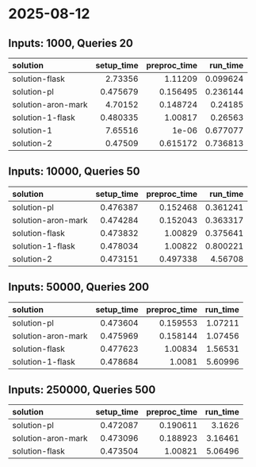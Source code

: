 # 2025-08-12

## Inputs: 1000, Queries 20

| solution           |   setup_time |   preproc_time |   run_time |
|:-------------------|-------------:|---------------:|-----------:|
| solution-flask     |     2.73356  |       1.11209  |   0.099624 |
| solution-pl        |     0.475679 |       0.156495 |   0.236144 |
| solution-aron-mark |     4.70152  |       0.148724 |   0.24185  |
| solution-1-flask   |     0.480335 |       1.00817  |   0.26563  |
| solution-1         |     7.65516  |       1e-06    |   0.677077 |
| solution-2         |     0.47509  |       0.615172 |   0.736813 |

## Inputs: 10000, Queries 50

| solution           |   setup_time |   preproc_time |   run_time |
|:-------------------|-------------:|---------------:|-----------:|
| solution-pl        |     0.476387 |       0.152468 |   0.361241 |
| solution-aron-mark |     0.474284 |       0.152043 |   0.363317 |
| solution-flask     |     0.473832 |       1.00829  |   0.375641 |
| solution-1-flask   |     0.478034 |       1.00822  |   0.800221 |
| solution-2         |     0.473151 |       0.497338 |   4.56708  |

## Inputs: 50000, Queries 200

| solution           |   setup_time |   preproc_time |   run_time |
|:-------------------|-------------:|---------------:|-----------:|
| solution-pl        |     0.473604 |       0.159553 |    1.07211 |
| solution-aron-mark |     0.475969 |       0.158144 |    1.07456 |
| solution-flask     |     0.477623 |       1.00834  |    1.56531 |
| solution-1-flask   |     0.478684 |       1.0081   |    5.60996 |

## Inputs: 250000, Queries 500

| solution           |   setup_time |   preproc_time |   run_time |
|:-------------------|-------------:|---------------:|-----------:|
| solution-pl        |     0.472087 |       0.190611 |    3.1626  |
| solution-aron-mark |     0.473096 |       0.188923 |    3.16461 |
| solution-flask     |     0.473504 |       1.00821  |    5.06496 |